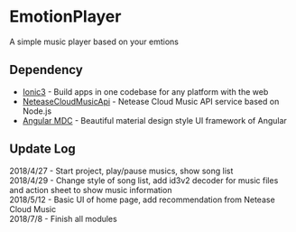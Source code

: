 # EmotionPlayer
A simple music player based on your emtions
## Dependency
* [Ionic3](https://ionicframework.com/) - Build apps in one codebase for any platform with the web
* [NeteaseCloudMusicApi](https://github.com/Binaryify/NeteaseCloudMusicApi) - Netease Cloud Music API service based on Node.js
* [Angular MDC](https://github.com/trimox/angular-mdc-web) - Beautiful material design style UI framework of Angular
## Update Log
2018/4/27 - Start project, play/pause musics, show song list <br />
2018/4/29 - Change style of song list, add id3v2 decoder for music files and action sheet to show music information <br />
2018/5/12 - Basic UI of home page, add recommendation from Netease Cloud Music <br />
2018/7/8 - Finish all modules <br />
